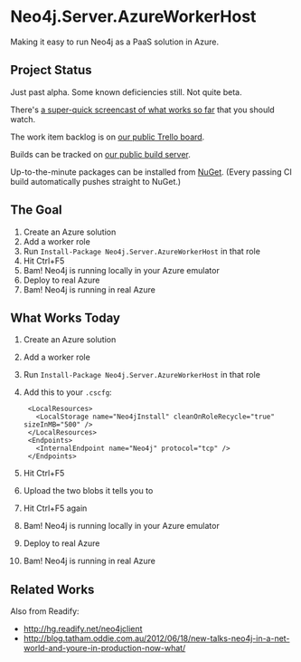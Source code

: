 Neo4j.Server.AzureWorkerHost
============================

Making it easy to run Neo4j as a PaaS solution in Azure.

## Project Status

Just past alpha. Some known deficiencies still. Not quite beta.

There's [a super-quick screencast of what works so far](https://vimeo.com/50002373) that you should watch.

The work item backlog is on [our public Trello board](https://trello.com/b/b27rGYoY).

Builds can be tracked on [our public build server](https://tc.readifycloud.com/viewType.html?buildTypeId=bt11&guest=1).

Up-to-the-minute packages can be installed from [NuGet](https://nuget.org/packages/Neo4j.Server.AzureWorkerHost). (Every passing CI build automatically pushes straight to NuGet.)

## The Goal

1. Create an Azure solution
2. Add a worker role
3. Run `Install-Package Neo4j.Server.AzureWorkerHost` in that role
4. Hit Ctrl+F5
5. Bam! Neo4j is running locally in your Azure emulator
6. Deploy to real Azure
7. Bam! Neo4j is running in real Azure

## What Works Today

1. Create an Azure solution
1. Add a worker role
1. Run `Install-Package Neo4j.Server.AzureWorkerHost` in that role
1. Add this to your `.cscfg`:

        <LocalResources>
          <LocalStorage name="Neo4jInstall" cleanOnRoleRecycle="true" sizeInMB="500" />
        </LocalResources>
        <Endpoints>
          <InternalEndpoint name="Neo4j" protocol="tcp" />
        </Endpoints>

1. Hit Ctrl+F5
1. Upload the two blobs it tells you to
1. Hit Ctrl+F5 again
1. Bam! Neo4j is running locally in your Azure emulator
1. Deploy to real Azure
1. Bam! Neo4j is running in real Azure

## Related Works

Also from Readify:

* http://hg.readify.net/neo4jclient
* http://blog.tatham.oddie.com.au/2012/06/18/new-talks-neo4j-in-a-net-world-and-youre-in-production-now-what/
